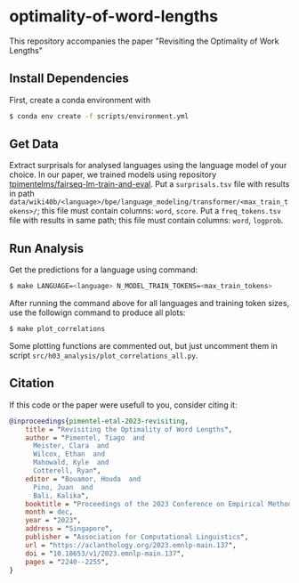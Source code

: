 # optimality-of-word-lengths


This repository accompanies the paper "Revisiting the Optimality of Work Lengths"

## Install Dependencies

First, create a conda environment with
```bash
$ conda env create -f scripts/environment.yml
```

## Get Data

Extract surprisals for analysed languages using the language model of your choice. In our paper, we trained models using repository [tpimentelms/fairseq-lm-train-and-eval](https://github.com/tpimentelms/fairseq-lm-train-and-eval).
Put a `surprisals.tsv` file with results in path `data/wiki40b/<language>/bpe/language_modeling/transformer/<max_train_tokens>/`; this file must contain columns: `word`, `score`.
Put a `freq_tokens.tsv` file with results in same path; this file must contain columns: `word`, `logprob`.

## Run Analysis

Get  the predictions for a language using command:
```bash
$ make LANGUAGE=<language> N_MODEL_TRAIN_TOKENS=<max_train_tokens>
```

After running the command above for all languages and training token sizes, use the followign command to produce all plots:
```bash
$ make plot_correlations
```
Some plotting functions are commented out, but just uncomment them in script `src/h03_analysis/plot_correlations_all.py`.


## Citation

If this code or the paper were usefull to you, consider citing it:
```bibtex
@inproceedings{pimentel-etal-2023-revisiting,
    title = "Revisiting the Optimality of Word Lengths",
    author = "Pimentel, Tiago  and
      Meister, Clara  and
      Wilcox, Ethan  and
      Mahowald, Kyle  and
      Cotterell, Ryan",
    editor = "Bouamor, Houda  and
      Pino, Juan  and
      Bali, Kalika",
    booktitle = "Proceedings of the 2023 Conference on Empirical Methods in Natural Language Processing",
    month = dec,
    year = "2023",
    address = "Singapore",
    publisher = "Association for Computational Linguistics",
    url = "https://aclanthology.org/2023.emnlp-main.137",
    doi = "10.18653/v1/2023.emnlp-main.137",
    pages = "2240--2255",
}
```
